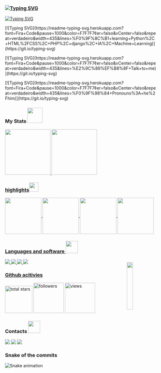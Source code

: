### [![Typing SVG](https://readme-typing-svg.herokuapp.com?font=Fira+Code&duration=2000&pause=1000&color=F2F7A7&center=falso&vCenter=falso&width=435&lines=Ol%C3%A1%2C+eu+sou+o+%C3%82ngelo+%F0%9F%96%96;Olhe+o+meu+perfil+%F0%9F%98%8E%E2%9C%A8;J%C3%A1+olhou%3F+%F0%9F%91%80;O+que+achou%3F+bom%2C+n%C3%A9%3F!+%F0%9F%A6%B8%E2%80%8D%E2%99%82%EF%B8%8F;Se+sim%2C+me+mande+um+mensagem+%F0%9F%93%A8)](https://git.io/typing-svg)

[![Typing SVG](https://readme-typing-svg.herokuapp.com?font=Fira+Code&pause=1000&color=F7F7F7&center=falso&vCenter=falso&repeat=verdadeiro&width=435&lines=%F0%9F%94%AD+Studying+back+and+front-end)](https://git.io/typing-svg)
<p></p>
[![Typing SVG](https://readme-typing-svg.herokuapp.com?font=Fira+Code&pause=1000&color=F7F7F7&center=falso&vCenter=falso&repeat=verdadeiro&width=435&lines=%F0%9F%8C%B1+learning+Python%2C+HTML%2FCSS%2C+PHP%2C+django%2C+IA%2C+Machine+Learning)](https://git.io/typing-svg)
<p></p>
[![Typing SVG](https://readme-typing-svg.herokuapp.com?font=Fira+Code&pause=1000&color=F7F7F7&center=falso&vCenter=falso&repeat=verdadeiro&width=435&lines=%E2%9C%89%EF%B8%8F+Talk+to+me)](https://git.io/typing-svg)
<p></p>
[![Typing SVG](https://readme-typing-svg.herokuapp.com?font=Fira+Code&pause=1000&color=F7F7F7&center=falso&vCenter=falso&repeat=verdadeiro&width=435&lines=%F0%9F%98%84+Pronouns%3A+he%2Fhim)](https://git.io/typing-svg)

### My Stats             <img src="https://media.giphy.com/media/WUlplcMpOCEmTGBtBW/giphy.gif" width="50">
<a href="https://github.com/angelofran">
<img height="150em" src="https://github-readme-stats-git-masterrstaa-rickstaa.vercel.app/api?username=angelofran&show_icons=true&theme=dark&include_all_commits=true&count_private=true"/>
<img height="150em" src="https://github-readme-stats-git-masterrstaa-rickstaa.vercel.app/api/top-langs/?username=angelofran&layout=compact&langs_count=7&theme=dark"/>
  
### highlights<img src="https://media.giphy.com/media/fvT2uzkzsSWmmkvl5g/giphy.gif" width="30px">
<img align="center" height="120em" src="https://github-readme-stats-git-masterrstaa-rickstaa.vercel.app/api/pin/?username=angelofran&repo=angelofran"/>
<img align="center" height="120em" src="https://github-readme-stats-git-masterrstaa-rickstaa.vercel.app/api/pin/?username=angelofran&repo=Bot-discord"/>
<img align="center" height="120em" src="https://github-readme-stats-git-masterrstaa-rickstaa.vercel.app/api/pin/?username=angelofran&repo=Gerador-de-senhas"/>
<img align="center" height="120em" src="https://github-readme-stats-git-masterrstaa-rickstaa.vercel.app/api/pin/?username=angelofran&repo=gerenciador-de-senhas-com-python"/>
  
### Languages and software <img src="https://gifimage.net/wp-content/uploads/2018/06/tecnologia-gif-animado.gif" width="40px">
<img style = "margin-top: 10px;" align="right" width = "20%" src="https://media1.giphy.com/media/BnkbPIXYr0DTUBpOHF/giphy.gif?cid=6c09b952kgx0uuagghzw9fu7imalkttvx3q99s5bvv42f32m&rid=giphy.gif&ct=s">
<img src="https://img.shields.io/badge/HTML5-E34F26?style=style=flat-square&logo=html5&logoColor=white">
<img src="https://img.shields.io/badge/CSS3-1572B6?style=style=flat-square&logo=css3&logoColor=white">
<img src="https://img.shields.io/badge/Python-fff?style=style=flat-square&logo=python&logoColor=green">
<img src="https://img.shields.io/badge/MySql-white?style=style=flat-square&logo=mysql&logoColor=green">
 
### Github acitivies
<p align="left">
  <a href="https://github.com/angelofran?tab=repositories&sort=stargazers">
    <img alt="total stars" title="Total stars on GitHub" src="https://custom-icon-badges.herokuapp.com/badge/dynamic/json?logo=star&color=55960c&labelColor=488207&label=Stars&style=for-the-badge&query=%24.stars&url=https://api.github-star-counter.workers.dev/user/angelofran"  width="90px"/></a>
  <a href="https://github.com/angelofran?tab=followers">
    <img alt="followers" title="Follow me on Github" src="https://custom-icon-badges.herokuapp.com/github/followers/angelofran?color=236ad3&labelColor=1155ba&style=for-the-badge&logo=person-add&label=Follow&logoColor=white" width="100px"/></a>
  <a href="https://github.com/angelofran">
    <img alt="views" title="GitHub profile views" src="https://shields-io-visitor-counter.herokuapp.com/badge?page=angelofran&style=for-the-badge" width="100px" /></a>
</p>
  
### Contacts  <img src="https://thumbs.gfycat.com/SingleInsecureAnhinga-max-1mb.gif" width="40px">
<a href="https://www.instagram.com/angelofran_/" target="_blank"><img src="https://img.shields.io/badge/-Instagram-%23E4405F?style=for-the-badge&logo=instagram&logoColor=white" target="_blank"></a>
<a href = "mailto:angelofrancisco08@icloud.com"><img src="https://img.shields.io/badge/-Gmail-%23333?style=for-the-badge&logo=gmail&logoColor=white" target="_blank"></a>
  <a href = "https://wa.me/244926422462?text=Oi, vim do github."><img src="https://img.shields.io/badge/-Whatsapp-00ff00?style=for-the-badge&logo=whatsapp&logoColor=white" target="_blank"></a>
### Snake of the commits 

![Snake animation](https://github.com/angelofran/angelofran/blob/output/github-contribution-grid-snake.svg)
